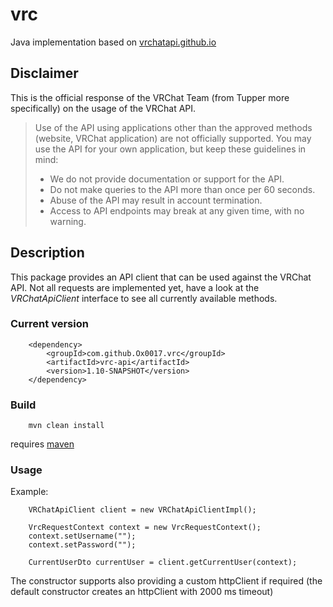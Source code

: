 # vrc

Java implementation based on [vrchatapi.github.io](https://github.com/vrchatapi/vrchatapi.github.io)

## Disclaimer

This is the official response of the VRChat Team (from Tupper more specifically) on the usage of the VRChat API.

> Use of the API using applications other than the approved methods (website, VRChat application) are not officially supported. You may use the API for your own application, but keep these guidelines in mind:
> * We do not provide documentation or support for the API.
> * Do not make queries to the API more than once per 60 seconds.
> * Abuse of the API may result in account termination.
> * Access to API endpoints may break at any given time, with no warning.

## Description

This package provides an API client that can be used against the VRChat API.
Not all requests are implemented yet, have a look at the *VRChatApiClient* interface to see all currently available methods.

### Current version

		<dependency>
			<groupId>com.github.Ox0017.vrc</groupId>
			<artifactId>vrc-api</artifactId>
			<version>1.10-SNAPSHOT</version>
		</dependency>

### Build

		mvn clean install

requires [maven](https://maven.apache.org/download.cgi)

### Usage

Example:

		VRChatApiClient client = new VRChatApiClientImpl();
		
		VrcRequestContext context = new VrcRequestContext();
		context.setUsername("");
		context.setPassword("");
		
		CurrentUserDto currentUser = client.getCurrentUser(context);

The constructor supports also providing a custom httpClient if required (the default constructor creates an httpClient with 2000 ms timeout)
